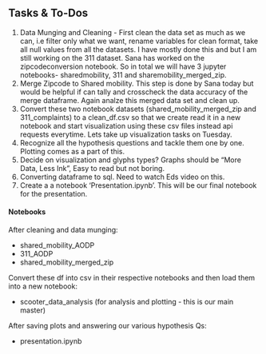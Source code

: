 ## Tasks & To-Dos

1.  Data Munging and Cleaning - First clean the data set as much as we can, i.e filter only what we want, rename variables for clean format, take all null values from all the datasets. I have mostly done this and but I am still working on the 311 dataset. Sana has worked on the zipcodeconversion notebook. So in total we will have 3 jupyter notebooks- sharedmobility, 311 and sharemobility_merged_zip. 
2. Merge Zipcode to Shared mobility. This step is done by Sana today but would be helpful if can tally and crosscheck the data accuracy of the merge dataframe. Again analze this merged data set and clean up. 
3. Convert these two notebook datasets (shared_mobility_merged_zip and 311_complaints) to a clean_df.csv so that we create read it in a new notebook and start visualization using these csv files instead api requests everytime. Lets take up visualization tasks on Tuesday.
4. Recognize all the hypothesis questions and tackle them one by one. Plotting comes as a part of this.
5. Decide on visualization and glyphs types? Graphs should be “More Data, Less Ink”, Easy to read but not boring.
6. Converting dataframe to sql. Need to watch Eds video on this. 
7. Create a a notebook ‘Presentation.ipynb’. This will be our final notebook for the presentation.
  
#### Notebooks 
After cleaning and data munging:
- shared_mobility_AODP
- 311_AODP
- shared_mobility_merged_zip
    
Convert these df into csv in their respective notebooks and then load them into a new notebook:
- scooter_data_analysis (for analysis and plotting - this is our main master)
   
After saving plots and answering our various hypothesis Qs:
- presentation.ipynb
   
